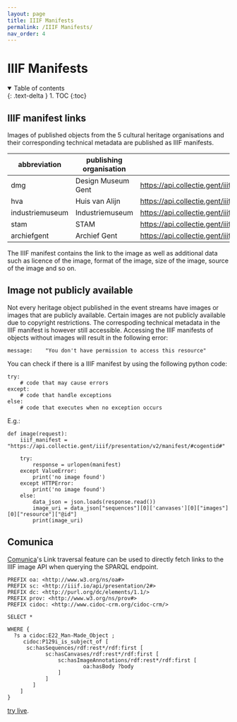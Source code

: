 ```yaml
---
layout: page
title: IIIF Manifests
permalink: /IIIF Manifests/
nav_order: 4
---
```


# **IIIF Manifests** 

<details open markdown="block">
  <summary>
    Table of contents
  </summary>
  {: .text-delta }
1. TOC
{:toc}
</details>

## IIIF manifest links

Images of published objects from the 5 cultural heritage organisations and their corresponding technical metadata are published as IIIF manifests. 

|abbreviation|publishing organisation|iiif manifest|
|---------|----------|-----------|
|dmg|Design Museum Gent|https://api.collectie.gent/iiif/presentation/v2/manifest/dmg:*objectnumber*|
|hva|Huis van Alijn|https://api.collectie.gent/iiif/presentation/v2/manifest/hva:*objectnumber*|
|industriemuseum|Industriemuseum|https://api.collectie.gent/iiif/presentation/v2/manifest/industriemuseum:*objectnumber*|
|stam|STAM|https://api.collectie.gent/iiif/presentation/v2/manifest/stam:*objectnumber*|
|archiefgent|Archief Gent|https://api.collectie.gent/iiif/presentation/v2/manifest/archiefgent:*objectnumber*|

The IIIF manifest contains the link to the image as well as additional data such as licence of the image, format of the image, size of the image, source of the image and so on.

## Image not publicly available

Not every heritage object published in the event streams have images or images that are publicly available. Certain images are not publicly available due to copyright restrictions. The correspoding technical metadata in the IIIF manifest is however still accessible. Accessing the IIIF manifests of objects without images will result in the following error: 

```
message:	"You don't have permission to access this resource"
```

You can check if there is a IIIF manifest by using the following python code:  

```
try:
    # code that may cause errors
except:
    # code that handle exceptions
else:
    # code that executes when no exception occurs  
```  

E.g.:  
```
def image(request):
    iiif_manifest = "https://api.collectie.gent/iiif/presentation/v2/manifest/#cogentid#"

    try:
        response = urlopen(manifest)
    except ValueError:
        print('no image found')
    except HTTPError:
        print('no image found')
    else:
        data_json = json.loads(response.read())
        image_uri = data_json["sequences"][0]['canvases'][0]["images"][0]["resource"]["@id"]
        print(image_uri) 
```  

## Comunica

[Comunica](https://comunica.dev/)'s Link traversal feature can be used to directly fetch links to the IIIF image API when querying the SPARQL endpoint. 

```
PREFIX oa: <http://www.w3.org/ns/oa#>
PREFIX sc: <http://iiif.io/api/presentation/2#>
PREFIX dc: <http://purl.org/dc/elements/1.1/>
PREFIX prov: <http://www.w3.org/ns/prov#>
PREFIX cidoc: <http://www.cidoc-crm.org/cidoc-crm/>

SELECT *

WHERE {
  ?s a cidoc:E22_Man-Made_Object ;
     cidoc:P129i_is_subject_of [
      sc:hasSequences/rdf:rest*/rdf:first [
    		sc:hasCanvases/rdf:rest*/rdf:first [
          		sc:hasImageAnnotations/rdf:rest*/rdf:first [
            			oa:hasBody ?body
        		]
      		]
    	]
  	]
}
```

[try live](https://comunica.github.io/comunica-feature-link-traversal-web-clients/builds/follow-match-query/#datasources=https%3A%2F%2Fapidg.gent.be%2Fopendata%2Fadlib2eventstream%2Fv1%2Fdmg%2Fobjecten%3FgeneratedAtTime%3D2022-08-25T00%3A00%3A33.474Z&query=PREFIX%20oa%3A%20%3Chttp%3A%2F%2Fwww.w3.org%2Fns%2Foa%23%3E%0APREFIX%20sc%3A%20%3Chttp%3A%2F%2Fiiif.io%2Fapi%2Fpresentation%2F2%23%3E%0APREFIX%20dc%3A%20%3Chttp%3A%2F%2Fpurl.org%2Fdc%2Felements%2F1.1%2F%3E%0APREFIX%20prov%3A%20%3Chttp%3A%2F%2Fwww.w3.org%2Fns%2Fprov%23%3E%0APREFIX%20cidoc%3A%20%3Chttp%3A%2F%2Fwww.cidoc-crm.org%2Fcidoc-crm%2F%3E%0A%0ASELECT%20*%0A%0AWHERE%20%7B%0A%20%20%3Fs%20a%20cidoc%3AE22_Man-Made_Object%20%3B%0A%20%20%20%20%20cidoc%3AP129i_is_subject_of%20%5B%0A%20%20%20%20%20%20sc%3AhasSequences%2Frdf%3Arest*%2Frdf%3Afirst%20%5B%0A%20%20%20%20%09%09sc%3AhasCanvases%2Frdf%3Arest*%2Frdf%3Afirst%20%5B%0A%20%20%20%20%20%20%20%20%20%20%09%09sc%3AhasImageAnnotations%2Frdf%3Arest*%2Frdf%3Afirst%20%5B%0A%20%20%20%20%20%20%20%20%20%20%20%20%09%09%09oa%3AhasBody%20%3Fbody%0A%20%20%20%20%20%20%20%20%09%09%5D%0A%20%20%20%20%20%20%09%09%5D%0A%20%20%20%20%09%5D%0A%20%20%09%5D%0A%7D).
